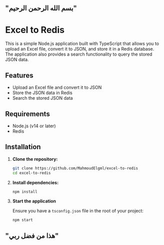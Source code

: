 ## "بسم الله الرحمن الرحيم"

# Excel to Redis

This is a simple Node.js application built with TypeScript that allows you to upload an Excel file, convert it to JSON, and store it in a Redis database. The application also provides a search functionality to query the stored JSON data.

## Features

- Upload an Excel file and convert it to JSON
- Store the JSON data in Redis
- Search the stored JSON data

## Requirements

- Node.js (v14 or later)
- Redis

## Installation

1. **Clone the repository:**

    ```bash
    git clone https://github.com/MahmoudElgml/excel-to-redis
    cd excel-to-redis
    ```

2. **Install dependencies:**

    ```bash
    npm install
    ```

3. **Start the application**

    Ensure you have a `tsconfig.json` file in the root of your project:

    ```bash
    npm start
    ```

## "هذا من فضل ربي"


